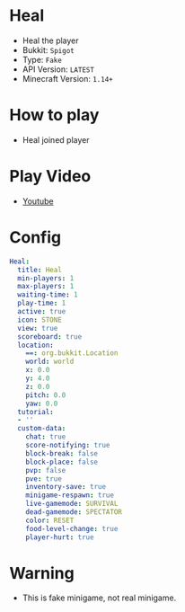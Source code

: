 # Heal
- Heal the player
- Bukkit: `Spigot`
- Type: `Fake`
- API Version: `LATEST`
- Minecraft Version: `1.14+`



# How to play
- Heal joined player



# Play Video
- [Youtube](https://youtu.be/cNJnv7vN6rA)



# Config
```yaml
Heal:
  title: Heal
  min-players: 1
  max-players: 1
  waiting-time: 1
  play-time: 1
  active: true
  icon: STONE
  view: true
  scoreboard: true
  location:
    ==: org.bukkit.Location
    world: world
    x: 0.0
    y: 4.0
    z: 0.0
    pitch: 0.0
    yaw: 0.0
  tutorial:
  - ''
  custom-data:
    chat: true
    score-notifying: true
    block-break: false
    block-place: false
    pvp: false
    pve: true
    inventory-save: true
    minigame-respawn: true
    live-gamemode: SURVIVAL
    dead-gamemode: SPECTATOR
    color: RESET
    food-level-change: true
    player-hurt: true
```




# Warning
- This is fake minigame, not real minigame.